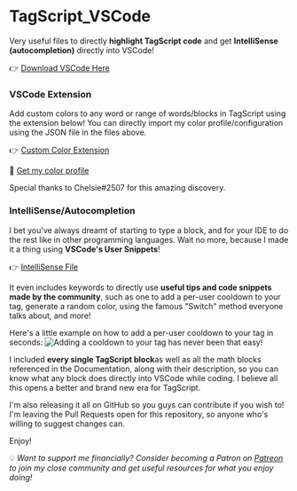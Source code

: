 # TagScript_VSCode
Very useful files to directly **highlight TagScript code** and get **IntelliSense (autocompletion)** directly into VSCode!

👉 [Download VSCode Here](https://code.visualstudio.com/download)

### VSCode Extension
Add custom colors to any word or range of words/blocks in TagScript using the extension below!
You can directly import my color profile/configuration using the JSON file in the files above.

👉 [Custom Color Extension](https://marketplace.visualstudio.com/items?itemName=altrue.CustomColoring)

🎨 [Get my color profile](https://github.com/asty8926/TagScript_VSCode/blob/main/colorProfile.json)

Special thanks to Chelsie#2507 for this amazing discovery.

### IntelliSense/Autocompletion
I bet you've always dreamt of starting to type a block, and for your IDE to do the rest like in other programming languages.
Wait no more, because I made it a thing using **VSCode's User Snippets**!

👉 [IntelliSense File](https://github.com/asty8926/TagScript_VSCode/blob/main/TagScript.code-snippets)

It even includes keywords to directly use **useful tips and code snippets made by the community**, such as one to add a per-user cooldown to your tag, generate a random color, using the famous "Switch" method everyone talks about, and more!

Here's a little example on how to add a per-user cooldown to your tag in seconds:
![Adding a cooldown to your tag has never been that easy!](https://cdn.discordapp.com/attachments/522912772086956042/812488931177136148/2021-02-20_02-00-36.gif)

I included **every single TagScript block**as well as all the math blocks referenced in the Documentation, along with their description, so you can know what any block does directly into VSCode while coding. I believe all this opens a better and brand new era for TagScript.

I'm also releasing it all on GitHub so you guys can contribute if you wish to! I'm leaving the Pull Requests open for this repository, so anyone who's willing to suggest changes can.

Enjoy!

💡 *Want to support me financially? Consider becoming a Patron on [Patreon](https://www.patreon.com/asty_) to join my close community and get useful resources for what you enjoy doing!*
